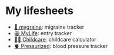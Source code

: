 # My lifesheets

- [🤕 mygraine](mygraine): migraine tracker
- [😀 MyLife](mylife): entry tracker
- [👶🏼 Childcare](childcare): childcare calculator
- [🫀 Pressurized](pressurized): blood pressure tracker